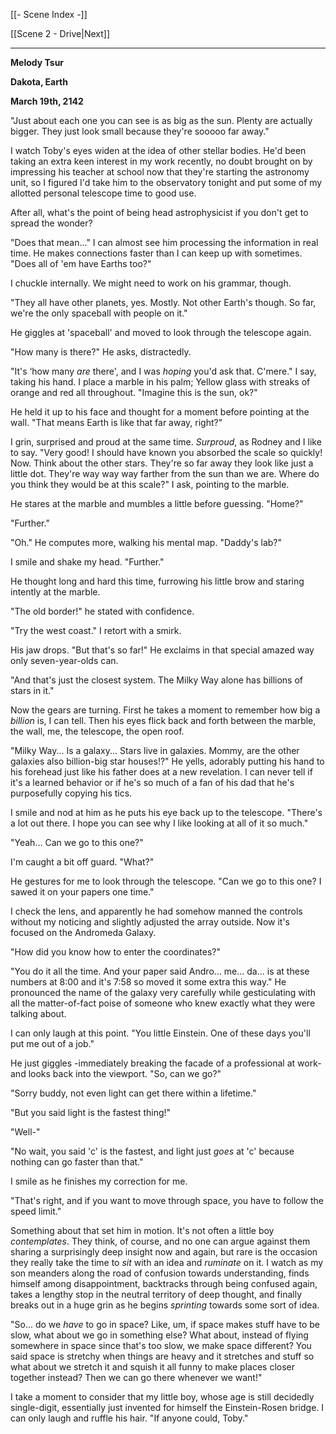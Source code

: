 [[- Scene Index -]]

[[Scene 2 - Drive|Next]]

---
**Melody Tsur**

**Dakota, Earth**

**March 19th, 2142**

"Just about each one you can see is as big as the sun. Plenty are actually bigger. They just look small because they're sooooo far away."

I watch Toby's eyes widen at the idea of other stellar bodies. He'd been taking an extra keen interest in my work recently, no doubt brought on by impressing his teacher at school now that they're starting the astronomy unit, so I figured I'd take him to the observatory tonight and put some of my allotted personal telescope time to good use.

After all, what's the point of being head astrophysicist if you don't get to spread the wonder?

"Does that mean..." I can almost see him processing the information in real time. He makes connections faster than I can keep up with sometimes. "Does all of 'em have Earths too?"

I chuckle internally. We might need to work on his grammar, though.

"They all have other planets, yes. Mostly. Not other Earth's though. So far, we're the only spaceball with people on it."

He giggles at 'spaceball' and moved to look through the telescope again.

"How many is there?" He asks, distractedly.

"It's ‘how many *are* there', and I was *hoping* you'd ask that. C'mere." I say, taking his hand. I place a marble in his palm; Yellow glass with streaks of orange and red all throughout. "Imagine this is the sun, ok?"

He held it up to his face and thought for a moment before pointing at the wall. "That means Earth is like that far away, right?"

I grin, surprised and proud at the same time. *Surproud*, as Rodney and I like to say. "Very good! I should have known you absorbed the scale so quickly! Now. Think about the other stars. They're so far away they look like just a little dot. They're way way way farther from the sun than we are. Where do you think they would be at this scale?" I ask, pointing to the marble.

He stares at the marble and mumbles a little before guessing. "Home?"

"Further."

"Oh." He computes more, walking his mental map. "Daddy's lab?"

I smile and shake my head. "Further."

He thought long and hard this time, furrowing his little brow and staring intently at the marble.

"The old border!" he stated with confidence.

"Try the west coast." I retort with a smirk.

His jaw drops. "But that's so far!" He exclaims in that special amazed way only seven-year-olds can.

"And that's just the closest system. The Milky Way alone has billions of stars in it."

Now the gears are turning. First he takes a moment to remember how big a *billion* is, I can tell. Then his eyes flick back and forth between the marble, the wall, me, the telescope, the open roof.

"Milky Way... Is a galaxy... Stars live in galaxies. Mommy, are the other galaxies also billion-big star houses!?" He yells, adorably putting his hand to his forehead just like his father does at a new revelation. I can never tell if it's a learned behavior or if he's so much of a fan of his dad that he's purposefully copying his tics.

I smile and nod at him as he puts his eye back up to the telescope. "There's a lot out there. I hope you can see why I like looking at all of it so much."

"Yeah... Can we go to this one?"

I'm caught a bit off guard. "What?"

He gestures for me to look through the telescope. "Can we go to this one? I sawed it on your papers one time."

I check the lens, and apparently he had somehow manned the controls without my noticing and slightly adjusted the array outside. Now it's focused on the Andromeda Galaxy.

"How did you know how to enter the coordinates?"

"You do it all the time. And your paper said Andro... me... da... is at these numbers at 8:00 and it's 7:58 so moved it some extra this way." He pronounced the name of the galaxy very carefully while gesticulating with all the matter-of-fact poise of someone who knew exactly what they were talking about.

I can only laugh at this point. "You little Einstein. One of these days you'll put me out of a job."

He just giggles -immediately breaking the facade of a professional at work- and looks back into the viewport. "So, can we go?"

"Sorry buddy, not even light can get there within a lifetime."

"But you said light is the fastest thing!"

"Well-"

"No wait, you said 'c' is the fastest, and light just *goes* at 'c' because nothing can go faster than that."

I smile as he finishes my correction for me.

"That's right, and if you want to move through space, you have to follow the speed limit."

Something about that set him in motion. It's not often a little boy *contemplates*. They think, of course, and no one can argue against them sharing a surprisingly deep insight now and again, but rare is the occasion they really take the time to *sit* with an idea and *ruminate* on it. I watch as my son meanders along the road of confusion towards understanding, finds himself among disappointment, backtracks through being confused again, takes a lengthy stop in the neutral territory of deep thought, and finally breaks out in a huge grin as he begins *sprinting* towards some sort of idea.

"So... do we *have* to go in space? Like, um, if space makes stuff have to be slow, what about we go in something else? What about, instead of flying somewhere in space since that's too slow, we make space different? You said space is stretchy when things are heavy and it stretches and stuff so what about we stretch it and squish it all funny to make places closer together instead? Then we can go there whenever we want!"

I take a moment to consider that my little boy, whose age is still decidedly single-digit, essentially just invented for himself the Einstein-Rosen bridge. I can only laugh and ruffle his hair. "If anyone could, Toby."